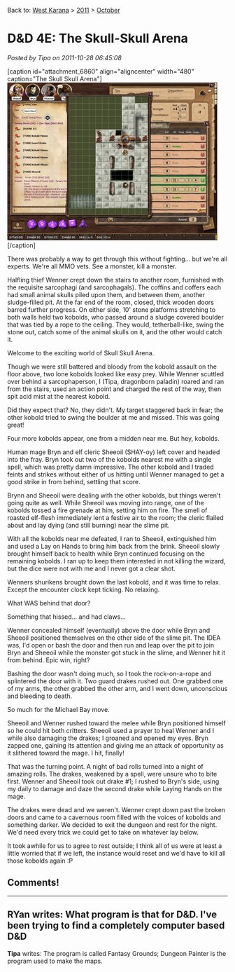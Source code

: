 Back to: [West Karana](/posts/westkarana.md) > [2011](/posts/2011/westkarana.md) > [October](./westkarana.md)
# D&D 4E: The Skull-Skull Arena

*Posted by Tipa on 2011-10-28 06:45:08*

[caption id="attachment\_6860" align="aligncenter" width="480" caption="The Skull Skull Arena"][![](../../../uploads/2011/10/FantasyGrounds-2011-10-27-23-15-45-18-480x360.jpg "The Skull Skull Arena")](../../../uploads/2011/10/FantasyGrounds-2011-10-27-23-15-45-18.jpg)[/caption]

There was probably a way to get through this without fighting... but we're all experts. We're all MMO vets. See a monster, kill a monster.

Halfling thief Wenner crept down the stairs to another room, furnished with the requisite sarcophagi (and sarcophagals). The coffins and coffers each had small animal skulls piled upon them, and between them, another sludge-filled pit. At the far end of the room, closed, thick wooden doors barred further progress. On either side, 10' stone platforms stretching to both walls held two kobolds, who passed around a sludge covered boulder that was tied by a rope to the ceiling. They would, tetherball-like, swing the stone out, catch some of the animal skulls on it, and the other would catch it.

Welcome to the exciting world of Skull Skull Arena.

Though we were still battered and bloody from the kobold assault on the floor above, two lone kobolds looked like easy prey. While Wenner scuttled over behind a sarcophaperson, I (Tipa, dragonborn paladin) roared and ran from the stairs, used an action point and charged the rest of the way, then spit acid mist at the nearest kobold.

Did they expect that? No, they didn't. My target staggered back in fear; the other kobold tried to swing the boulder at me and missed. This was going great!

Four more kobolds appear, one from a midden near me. But hey, kobolds.

Human mage Bryn and elf cleric Sheeoil (SHAY-oy) left cover and headed into the fray. Bryn took out two of the kobolds nearest me with a single spell, which was pretty damn impressive. The other kobold and I traded feints and strikes without either of us hitting until Wenner managed to get a good strike in from behind, settling that score.

Brynn and Sheeoil were dealing with the other kobolds, but things weren't going quite as well. While Sheeoil was moving into range, one of the kobolds tossed a fire grenade at him, setting him on fire. The smell of roasted elf-flesh immediately lent a festive air to the room; the cleric flailed about and lay dying (and still burning) near the slime pit.

With all the kobolds near me defeated, I ran to Sheeoil, extinguished him and used a Lay on Hands to bring him back from the brink. Sheeoil slowly brought himself back to health while Bryn continued focusing on the remaining kobolds. I ran up to keep them interested in not killing the wizard, but the dice were not with me and I never got a clear shot.

Wenners shurikens brought down the last kobold, and it was time to relax. Except the encounter clock kept ticking. No relaxing.

What WAS behind that door?

Something that hissed... and had claws...

Wenner concealed himself (eventually) above the door while Bryn and Sheeoil positioned themselves on the other side of the slime pit. The IDEA was, I'd open or bash the door and then run and leap over the pit to join Bryn and Sheeoil while the monster got stuck in the slime, and Wenner hit it from behind. Epic win, right?

Bashing the door wasn't doing much, so I took the rock-on-a-rope and splintered the door with it. Two guard drakes rushed out. One grabbed one of my arms, the other grabbed the other arm, and I went down, unconscious and bleeding to death.

So much for the Michael Bay move.

Sheeoil and Wenner rushed toward the melee while Bryn positioned himself so he could hit both critters. Sheeoil used a prayer to heal Wenner and I while also damaging the drakes; I groaned and opened my eyes. Bryn zapped one, gaining its attention and giving me an attack of opportunity as it slithered toward the mage. I hit, finally!

That was the turning point. A night of bad rolls turned into a night of amazing rolls. The drakes, weakened by a spell, were unsure who to bite first. Wenner and Sheeoil took out drake #1; I rushed to Bryn's side, using my daily to damage and daze the second drake while Laying Hands on the mage. 

The drakes were dead and we weren't. Wenner crept down past the broken doors and came to a cavernous room filled with the voices of kobolds and something darker. We decided to exit the dungeon and rest for the night. We'd need every trick we could get to take on whatever lay below.

It took awhile for us to agree to rest outside; I think all of us were at least a little worried that if we left, the instance would reset and we'd have to kill all those kobolds again :P

## Comments!
---
**RYan** writes: What program is that for D&D. I've been trying to find a completely computer based D&D
---
**Tipa** writes: The program is called Fantasy Grounds; Dungeon Painter is the program used to make the maps.
